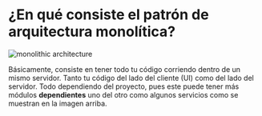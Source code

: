 # ¿En qué consiste el patrón de arquitectura monolítica?
![monolithic architecture](https://miro.medium.com/max/3675/1*TRmj8lWyzCufEGjxCONAog.jpeg)

Básicamente, consiste en tener todo tu código corriendo dentro de un mismo servidor. Tanto tu código del lado del cliente (UI) como del lado del servidor. Todo dependiendo del proyecto, pues este puede tener más módulos **dependientes** uno del otro como algunos servicios como se muestran en la imagen arriba.